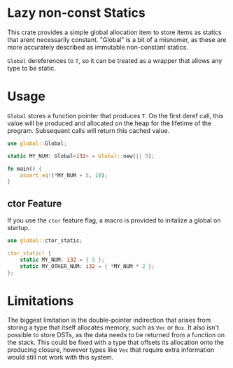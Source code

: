 # Lazy non-const Statics
This crate provides a simple global allocation item to store items as statics that arent
necessarily constant. "Global" is a bit of a misnomer, as these are more accurately described as
immutable non-constant statics.

`Global` dereferences to `T`, so it can be treated as a wrapper that allows any type to be static.
# Usage
`Global` stores a function pointer that produces `T`. On the first deref call, this value will be
produced and allocated on the heap for the lifetime of the program. Subsequent calls will return
this cached value.
```rust
use global::Global;

static MY_NUM: Global<i32> = Global::new(|| 5);

fn main() {
    assert_eq!(*MY_NUM + 5, 10);
}
```
## ctor Feature
If you use the `ctor` feature flag, a macro is provided to initalize a global on startup.
```rust
use global::ctor_static;

ctor_static! {
    static MY_NUM: i32 = { 5 };
    static MY_OTHER_NUM: i32 = { *MY_NUM * 2 };
};

```
# Limitations
The biggest limitation is the double-pointer indirection that arises from storing a type that
itself allocates memory, such as `Vec` or `Box`. It also isn't possible to store DSTs, as the
data needs to be returned from a function on the stack. This could be fixed with a type that
offsets its allocation onto the producing closure, however types like `Vec` that require extra
information would still not work with this system.
